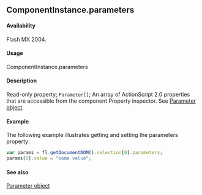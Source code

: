 ## ComponentInstance.parameters

#### Availability

Flash MX 2004.

#### Usage

ComponentInstance.parameters

#### Description

Read-only property; `Parameter[]`; An array of ActionScript 2.0 properties that are accessible from the component Property inspector. See [Parameter object](../Parameter_object/Parameter_summary.md).

#### Example

The following example illustrates getting and setting the parameters property:

```javascript
var params = fl.getDocumentDOM().selection[0].parameters;
params[0].value = "some value";
```

#### See also

[Parameter object](../Parameter_object/Parameter_summary.md)
